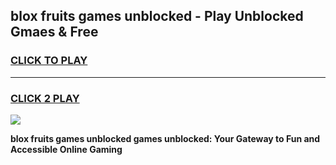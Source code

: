 
## blox fruits games unblocked - Play Unblocked Gmaes & Free
<h3>
<a href="https://premium.freeplayer.one?title=blox_fruits_games_unblocked&ref=19F">CLICK TO PLAY</a></h3>
<hr>

<h3>
<a href="https://premium.freeplayer.one?title=blox_fruits_games_unblocked&ref=19F">CLICK 2 PLAY</a>
  
</h3>

<a href="https://premium.freeplayer.one?title=blox_fruits_games_unblocked&ref=19F/"><img src="https://clearcache.store/games.png"></a>


**blox fruits games unblocked games unblocked: Your Gateway to Fun and Accessible Online Gaming**
